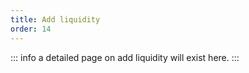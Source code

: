 ```yaml
---
title: Add liquidity
order: 14
---
```

::: info
a detailed page on add liquidity will exist here.
:::